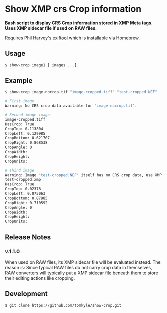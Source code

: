 # Show XMP crs Crop information

**Bash script to display CRS Crop information stored in XMP Meta tags. Uses XMP sidecar file if used on RAW files.**

Requires Phil Harvey's [exiftool](http://www.sno.phy.queensu.ca/~phil/exiftool/) which is installable via Homebrew.


## Usage

```bash
$ show-crop image1 [ images ...]
```

## Example

```bash
$ show-crop image-nocrop.tif "image-cropped.tiff" "test-cropped.NEF"

# First image
Warning: No CRS crop data available for 'image-nocrop.tif'.

# Second image image
image-cropped.tiff
HasCrop: True
CropTop: 0.113804
CropLeft: 0.129985
CropBottom: 0.621707
CropRight: 0.868538
CropAngle: 0
CropWidth:
CropHeight:
CropUnits:

# Third image
Warning: Image 'test-cropped.NEF' itself has no CRS crop data, use XMP sidecar instead: test-cropped.xmp
test-cropped.xmp
HasCrop: True
CropTop: 0.02378
CropLeft: 0.075063
CropBottom: 0.87985
CropRight: 0.710592
CropAngle: 0
CropWidth:
CropHeight:
CropUnits:
```

## Release Notes

### v.1.1.0
When used on RAW files, its XMP sidecar file will be evaluated instead. The reason is: Since typical RAW files do not carry crop data in themselves, RAW converters will typically put a XMP sidecar file beneath them to store their editing actions like cropping. 

## Development

```bash
$ git clone https://github.com/tomkyle/show-crop.git
```



